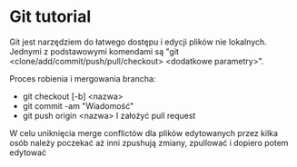 # Git tutorial

Git jest narzędziem do łatwego dostępu i edycji plików nie lokalnych. Jednymi z podstawowymi komendami są "git <clone/add/commit/push/pull/checkout> \<dodatkowe parametry>".

Proces robienia i mergowania brancha:
- git checkout [-b] \<nazwa>
- git commit -am "Wiadomość"
- git push origin \<nazwa>
I założyć pull request

W celu uniknięcia merge conflictów dla plików edytowanych przez kilka osób należy poczekać aż inni zpushują zmiany, zpullować i dopiero potem edytować 